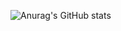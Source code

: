 ![Anurag's GitHub stats](https://github-readme-stats.vercel.app/api?username=rlaehgus12123&hide=contribs,prs)
